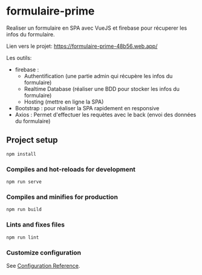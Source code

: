 # formulaire-prime

Realiser un formulaire en SPA avec VueJS et firebase pour récuperer les infos du formulaire.

Lien vers le projet: https://formulaire-prime-48b56.web.app/

Les outils:
- firebase :
  - Authentification (une partie admin qui récupère les infos du formulaire)
  - Realtime Database (réaliser une BDD pour stocker les infos du formulaire)
  - Hosting (mettre en ligne la SPA)
- Bootstrap : pour réaliser la SPA rapidement en responsive
- Axios : Permet d'effectuer les requètes avec le back (envoi des données du formulaire)

## Project setup
```
npm install
```

### Compiles and hot-reloads for development
```
npm run serve
```

### Compiles and minifies for production
```
npm run build
```

### Lints and fixes files
```
npm run lint
```

### Customize configuration
See [Configuration Reference](https://cli.vuejs.org/config/).
